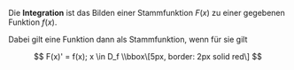Die **Integration** ist das Bilden einer Stammfunktion $F(x)$ zu einer gegebenen Funktion $f(x)$.

Dabei gilt eine Funktion dann als Stammfunktion, wenn für sie gilt

$$
F(x)' = f(x); x \in D_f
\\bbox\[5px, border: 2px solid red\]
$$